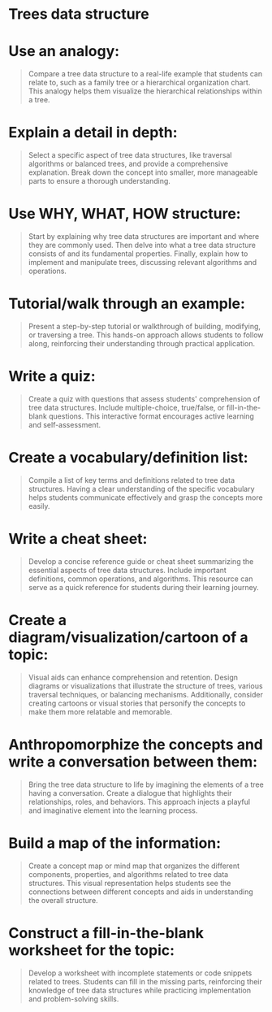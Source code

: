 # Trees data structure

# Use an analogy:
> Compare a tree data structure to a real-life example that students can relate to, such as a family tree or a hierarchical organization chart. This analogy helps them visualize the hierarchical relationships within a tree.

# Explain a detail in depth:
> Select a specific aspect of tree data structures, like traversal algorithms or balanced trees, and provide a comprehensive explanation. Break down the concept into smaller, more manageable parts to ensure a thorough understanding.

# Use WHY, WHAT, HOW structure:
> Start by explaining why tree data structures are important and where they are commonly used. Then delve into what a tree data structure consists of and its fundamental properties. Finally, explain how to implement and manipulate trees, discussing relevant algorithms and operations.

# Tutorial/walk through an example:
> Present a step-by-step tutorial or walkthrough of building, modifying, or traversing a tree. This hands-on approach allows students to follow along, reinforcing their understanding through practical application.

# Write a quiz:
> Create a quiz with questions that assess students' comprehension of tree data structures. Include multiple-choice, true/false, or fill-in-the-blank questions. This interactive format encourages active learning and self-assessment.

# Create a vocabulary/definition list:
> Compile a list of key terms and definitions related to tree data structures. Having a clear understanding of the specific vocabulary helps students communicate effectively and grasp the concepts more easily.

# Write a cheat sheet:
> Develop a concise reference guide or cheat sheet summarizing the essential aspects of tree data structures. Include important definitions, common operations, and algorithms. This resource can serve as a quick reference for students during their learning journey.

# Create a diagram/visualization/cartoon of a topic:
> Visual aids can enhance comprehension and retention. Design diagrams or visualizations that illustrate the structure of trees, various traversal techniques, or balancing mechanisms. Additionally, consider creating cartoons or visual stories that personify the concepts to make them more relatable and memorable.

# Anthropomorphize the concepts and write a conversation between them:
> Bring the tree data structure to life by imagining the elements of a tree having a conversation. Create a dialogue that highlights their relationships, roles, and behaviors. This approach injects a playful and imaginative element into the learning process.

# Build a map of the information:
> Create a concept map or mind map that organizes the different components, properties, and algorithms related to tree data structures. This visual representation helps students see the connections between different concepts and aids in understanding the overall structure.

# Construct a fill-in-the-blank worksheet for the topic:
> Develop a worksheet with incomplete statements or code snippets related to trees. Students can fill in the missing parts, reinforcing their knowledge of tree data structures while practicing implementation and problem-solving skills.